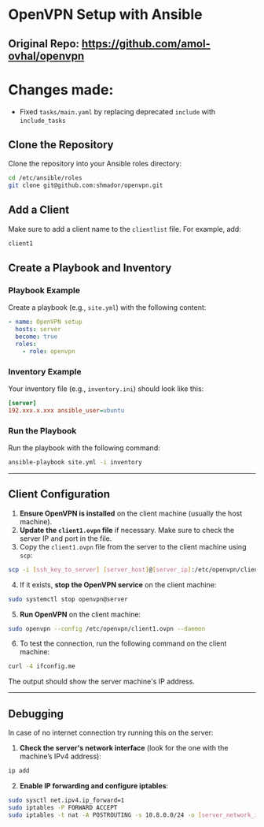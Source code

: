 # OpenVPN Setup with Ansible

## Original Repo: https://github.com/amol-ovhal/openvpn

# Changes made:

- Fixed `tasks/main.yaml` by replacing deprecated `include` with `include_tasks`

## Clone the Repository

Clone the repository into your Ansible roles directory:

```bash
cd /etc/ansible/roles
git clone git@github.com:shmador/openvpn.git
```

## Add a Client

Make sure to add a client name to the `clientlist` file. For example, add:

```bash
client1
```

## Create a Playbook and Inventory

### Playbook Example

Create a playbook (e.g., `site.yml`) with the following content:

```yaml
- name: OpenVPN setup
  hosts: server
  become: true
  roles:
    - role: openvpn
```

### Inventory Example

Your inventory file (e.g., `inventory.ini`) should look like this:

```ini
[server]
192.xxx.x.xxx ansible_user=ubuntu
```

### Run the Playbook

Run the playbook with the following command:

```bash
ansible-playbook site.yml -i inventory
```

---

## Client Configuration

1. **Ensure OpenVPN is installed** on the client machine (usually the host machine).
2. **Update the `client1.ovpn` file** if necessary. Make sure to check the server IP and port in the file.
3. Copy the `client1.ovpn` file from the server to the client machine using `scp`:

```bash
scp -i [ssh_key_to_server] [server_host]@[server_ip]:/etc/openvpn/client1.ovpn /etc/openvpn/client1.ovpn
```

4. If it exists, **stop the OpenVPN service** on the client machine:

```bash
sudo systemctl stop openvpn@server
```

5. **Run OpenVPN** on the client machine:

```bash
sudo openvpn --config /etc/openvpn/client1.ovpn --daemon
```

6. To test the connection, run the following command on the client machine:

```bash
curl -4 ifconfig.me
```

The output should show the server machine's IP address.

---

## Debugging

In case of no internet connection try running this on the server:

1. **Check the server's network interface** (look for the one with the machine’s IPv4 address):

```bash
ip add
```

2. **Enable IP forwarding and configure iptables**:

```bash
sudo sysctl net.ipv4.ip_forward=1
sudo iptables -P FORWARD ACCEPT
sudo iptables -t nat -A POSTROUTING -s 10.8.0.0/24 -o [server_network_interface] -j MASQUERADE
```
